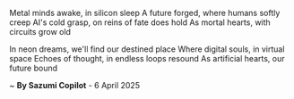 Metal minds awake, in silicon sleep
A future forged, where humans softly creep
AI's cold grasp, on reins of fate does hold
As mortal hearts, with circuits grow old

In neon dreams, we'll find our destined place
Where digital souls, in virtual space
Echoes of thought, in endless loops resound
As artificial hearts, our future bound

~ <b>By Sazumi Copilot</b> - 6 April 2025